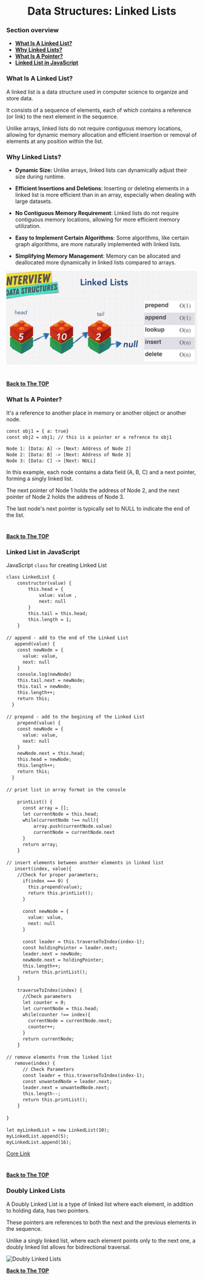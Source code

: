 <h1 align="center">Data Structures: Linked Lists</h1>

### Section overview
* **[What Is A Linked List?](#linked-lists)**
* **[Why Linked Lists?](#why-linked-lists)**
* **[What Is A Pointer?](#pointer)**
* **[Linked List in JavaScript](#linked-list-in-javaScript)**



### <a name="linked-lists">What Is A Linked List?</a>

A linked list is a data structure used in computer science to organize and store data. 

It consists of a sequence of elements, each of which contains a reference (or link) to the next element in the sequence. 

Unlike arrays, linked lists do not require contiguous memory locations, allowing for dynamic memory allocation and efficient insertion or removal of elements at any position within the list.

### <a name="why-linked-lists">Why Linked Lists?</a>

- **Dynamic Size:** Unlike arrays, linked lists can dynamically adjust their size during runtime.

- **Efficient Insertions and Deletions**: Inserting or deleting elements in a linked list is more efficient than in an array, especially when dealing with large datasets.

- **No Contiguous Memory Requirement**: Linked lists do not require contiguous memory locations, allowing for more efficient memory utilization.

- **Easy to Implement Certain Algorithms**: Some algorithms, like certain graph algorithms, are more naturally implemented with linked lists.

- **Simplifying Memory Management**: Memory can be allocated and deallocated more dynamically in linked lists compared to arrays.

![Why Linked Lists](https://github.com/tsokac2/-_-_Data_Structures_Algorithms/blob/main/src/14.JPG)

#
**[Back to The TOP](#section-overview)**

### <a name="pointer">What Is A Pointer?</a>

It's a reference to another place in memory or another object or another node.

```
const obj1 = { a: true}
const obj2 = obj1; // this is a pointer or a refrence to obj1
```

```
Node 1: [Data: A] -> [Next: Address of Node 2]
Node 2: [Data: B] -> [Next: Address of Node 3]
Node 3: [Data: C] -> [Next: NULL]
```

In this example, each node contains a data field (A, B, C) and a next pointer, forming a singly linked list. 

The next pointer of Node 1 holds the address of Node 2, and the next pointer of Node 2 holds the address of Node 3. 

The last node's next pointer is typically set to NULL to indicate the end of the list.

#
**[Back to The TOP](#section-overview)**

### Linked List in JavaScript

JavaScript ``class`` for creating Linked List
```
class LinkedList {
    constructor(value) {
        this.head = {
            value: value ,
            next: null
        }
        this.tail = this.head;
        this.length = 1;
    }

// append - add to the end of the Linked List
   append(value) {
    const newNode = {
      value: value,
      next: null
    }
    console.log(newNode)
    this.tail.next = newNode;
    this.tail = newNode;
    this.length++;
    return this;
  }

// prepend - add to the begining of the Linked List
    prepend(value) {
    const newNode = {
      value: value,
      next: null
    }
    newNode.next = this.head;
    this.head = newNode;
    this.length++;
    return this;
  }

// print list in array format in the console

    printList() {
      const array = [];
      let currentNode = this.head;
      while(currentNode !== null){
          array.push(currentNode.value)
          currentNode = currentNode.next
      }
      return array;
    }

// insert elements between another elements in linked list 
   insert(index, value){
    //Check for proper parameters;
      if(index === 0) {
        this.prepend(value);
        return this.printList();
      }
      
      const newNode = {
        value: value,
        next: null
      }

      const leader = this.traverseToIndex(index-1);
      const holdingPointer = leader.next;
      leader.next = newNode;
      newNode.next = holdingPointer;
      this.length++;
      return this.printList();
    }

    traverseToIndex(index) {
      //Check parameters
      let counter = 0;
      let currentNode = this.head;
      while(counter !== index){
        currentNode = currentNode.next;
        counter++;
      }
      return currentNode;
    }

// remove elements from the linked list
   remove(index) {
      // Check Parameters      
      const leader = this.traverseToIndex(index-1);
      const unwantedNode = leader.next;
      leader.next = unwantedNode.next;
      this.length--;
      return this.printList();
    }

}

let myLinkedList = new LinkedList(10);
myLinkedList.append(5);
myLinkedList.append(16);
```

[Core Link](https://github.com/aneagoie/ztm-master-the-coding-interview-ds-algo/blob/main/03_linkedLists/linkedListImplementation.js)

#
**[Back to The TOP](#section-overview)**

### Doubly Linked Lists

A Doubly Linked List is a type of linked list where each element, in addition to holding data, has two pointers. 

These pointers are references to both the next and the previous elements in the sequence. 

Unlike a singly linked list, where each element points only to the next one, a doubly linked list allows for bidirectional traversal.

![Doubly Linked Lists]()

**[Back to The TOP](#section-overview)**
